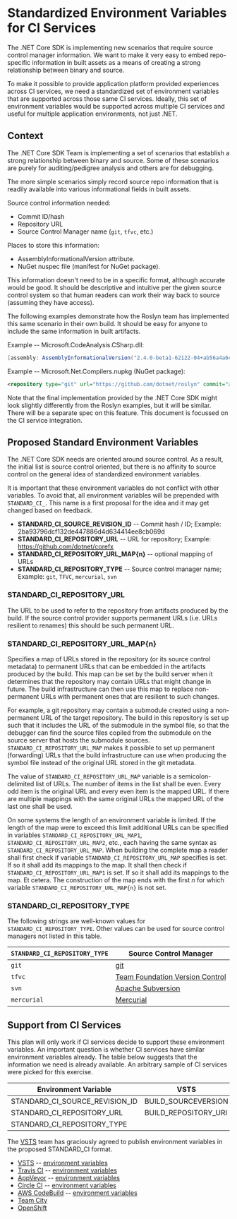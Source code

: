 # Standardized Environment Variables for CI Services

The .NET Core SDK is implementing new scenarios that require source control manager information. We want to make it very easy to embed repo-specific information in built assets as a means of creating a strong relationship between binary and source.

To make it possible to provide application platform provided experiences across CI services, we need a standardized set of environment variables that are supported across those same CI services. Ideally, this set of environment variables would be supported across multiple CI services and useful for multiple application environments, not just .NET.

## Context

The .NET Core SDK Team is implementing a set of scenarios that establish a strong relationship between binary and source. Some of these scenarios are purely for auditing/pedigree analysis and others are for debugging.

The more simple scenarios simply record source repo information that is readily available into various informational fields in built assets.

Source control information needed:

* Commit ID/hash
* Repository URL
* Source Control Manager name (`git`, `tfvc`, etc.)

Places to store this information:

* AssemblyInformationalVersion attribute.
* NuGet nuspec file (manifest for NuGet package).

This information doesn't need to be in a specific format, although accurate would be good. It should be descriptive and intuitive per the given source control system so that human readers can work their way back to source (assuming they have access).

The following examples demonstrate how the Roslyn team has implemented this same scenario in their own build. It should be easy for anyone to include the same information in built artifacts.

Example -- Microsoft.CodeAnalysis.CSharp.dll:

```csharp
[assembly: AssemblyInformationalVersion("2.4.0-beta1-62122-04+ab56a4a6c32268d925014a3e45ddce61fba715cd")]
```

Example -- Microsoft.Net.Compilers.nupkg (NuGet package):

```xml
<repository type="git" url="https://github.com/dotnet/roslyn" commit="ab56a4a6c32268d925014a3e45ddce61fba715cd"/>
```

Note that the final implementation provided by the .NET Core SDK might look slightly differently from the Roslyn examples, but it will be similar. There will be a separate spec on this feature. This document is focussed on the CI service integration.

## Proposed Standard Environment Variables

The .NET Core SDK needs are oriented around source control. As a result, the initial list is source control oriented, but there is no affinity to source control on the general idea of standardized environment variables.

It is important that these environment variables do not conflict with other variables. To avoid that, all environment variables will be prepended with `STANDARD_CI_`. This name is a first proposal for the idea and it may get changed based on feedback.

* **STANDARD\_CI\_SOURCE\_REVISION\_ID** -- Commit hash / ID; Example: 2ba93796dcf132de447886d4d634414ee8cb069d
* **STANDARD\_CI\_REPOSITORY\_URL** -- URL for repository; Example: https://github.com/dotnet/corefx
* **STANDARD\_CI\_REPOSITORY\_URL\_MAP{n}** -- optional mapping of URLs 
* **STANDARD\_CI\_REPOSITORY\_TYPE** -- Source control manager name; Example: `git`, `TFVC`, `mercurial`, `svn`

### STANDARD_CI_REPOSITORY_URL

The URL to be used to refer to the repository from artifacts produced by the build. If the source control provider supports permanent URLs (i.e. URLs resilient to renames) this should be such permanent URL. 

### STANDARD_CI_REPOSITORY_URL_MAP{n}

Specifies a map of URLs stored in the repository (or its source control metadata) to permanent URLs that can be embedded in the artifacts produced by the build. This map can be set by the build server when it determines that the repository may contain URLs that might change in future. The build infrastructure can then use this map to replace non-permanent URLs with permanent ones that are resilient to such changes.

For example, a git repository may contain a submodule created using a non-permanent URL of the target repository. The build in this repository is set up such that it includes the URL of the submodule in the symbol file, so that the debugger can find the source files copiled from the submodule on the source server that hosts the submodule sources. `STANDARD_CI_REPOSITORY_URL_MAP` makes it possible to set up permanent (forwarding) URLs that the build infrastructure can use when producing the symbol file instead of the original URL stored in the git metadata.

The value of `STANDARD_CI_REPOSITORY_URL_MAP` variable is a semicolon-delimited list of URLs. The number of items in the list shall be even. Every odd item is the original URL and every even item is the mapped URL. If there are multiple mappings with the same original URLs the mapped URL of the last one shall be used.

On some systems the length of an environment variable is limited. If the length of the map were to exceed this limit additional URLs can be specified in variables `STANDARD_CI_REPOSITORY_URL_MAP1`, `STANDARD_CI_REPOSITORY_URL_MAP2`, etc., each having the same syntax as `STANDARD_CI_REPOSITORY_URL_MAP`. When building the complete map a reader shall first check if variable `STANDARD_CI_REPOSITORY_URL_MAP` specifies is set. If so it shall add its mappings to the map. It shall then check if `STANDARD_CI_REPOSITORY_URL_MAP1` is set. If so it shall add its mappings to the map. Et cetera. The construction of the map ends with the first _n_ for which variable `STANDARD_CI_REPOSITORY_URL_MAP{n}` is not set.

### STANDARD_CI_REPOSITORY_TYPE

The following strings are well-known values for `STANDARD_CI_REPOSITORY_TYPE`. Other values can be used for source control managers not listed in this table.

|  `STANDARD_CI_REPOSITORY_TYPE` | Source Control Manager |
| ------------------------------ | ---------------------- |
| `git`                          | [git](https://git-scm.com) |
| `tfvc`                         | [Team Foundation Version Control](https://docs.microsoft.com/en-us/vsts/tfvc) |
| `svn`                          | [Apache Subversion](https://subversion.apache.org) |
| `mercurial`                    | [Mercurial](https://www.mercurial-scm.org) |

## Support from CI Services

This plan will only work if CI services decide to support these environment variables. An important question is whether CI services have similar environment variables already. The table below suggests that the information we need is already available. An arbitrary sample of CI services were picked for this exercise.

| Environment Variable | VSTS | Travis CI| AppVeyor | Circle CI | AWS CodeBuild | Team City | OpenShift |
| -------------------- | ---- | -------- | -------- | --------- | ------------- | --------- | --------- |
|STANDARD\_CI\_SOURCE\_REVISION\_ID | BUILD\_SOURCEVERSION | TRAVIS\_COMMIT |APPVEYOR\_REPO\_COMMIT | CIRCLE\_SHA1 | CODEBUILD\_RESOLVED\_SOURCE\_VERSION | build.vcs.number | OPENSHIFT\_BUILD\_COMMIT |
|STANDARD\_CI\_REPOSITORY\_URL|BUILD\_REPOSITORY\_URI| | | CIRCLE\_REPOSITORY\_URL | CODEBUILD\_SOURCE\_REPO\_URL | vcsroot.url | OPENSHIFT\_BUILD\_SOURCE |
|STANDARD\_CI\_REPOSITORY\_TYPE |  | |APPVEYOR\_REPO\_SCM |  | 

The [VSTS](https://www.visualstudio.com/team-services/) team has graciously agreed to publish environment variables in the proposed STANDARD\_CI format.

* [VSTS](https://www.visualstudio.com/team-services/) -- [environment variables](https://docs.microsoft.com/en-us/vsts/build-release/concepts/definitions/build/variables?tabs=batch#predefined-variables)
* [Travis CI](https://travis-ci.org/) -- [environment variables](https://docs.travis-ci.com/user/environment-variables/#Default-Environment-Variables)
* [AppVeyor](https://www.appveyor.com/) -- [environment variables](https://www.appveyor.com/docs/environment-variables/)
* [Circle CI](https://circleci.com) -- [environment variables](https://circleci.com/docs/2.0/env-vars)
* [AWS CodeBuild](https://aws.amazon.com/codebuild/) -- [environment variables](http://docs.aws.amazon.com/codebuild/latest/userguide/build-env-ref-env-vars.html)
* [Team City](https://confluence.jetbrains.com/display/TCDL/Predefined+Build+Parameters)
* [OpenShift](https://docs.openshift.com/enterprise/3.1/dev_guide/builds.html#output-image-environment-variables)
